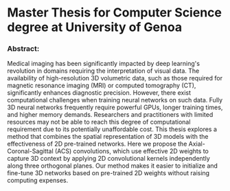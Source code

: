 # Master Thesis for Computer Science degree at University of Genoa

### Abstract:

Medical imaging has been significantly impacted by deep learning's revolution in domains requiring the interpretation of visual data. The availability of high-resolution 3D volumetric data, such as those required for magnetic resonance imaging (MRI) or computed tomography (CT), significantly enhances diagnostic precision. However, there exist computational challenges when training neural networks on such data. Fully 3D neural networks frequently require powerful GPUs, longer training times, and higher memory demands. Researchers and practitioners with limited resources may not be able to reach this degree of computational requirement due to its potentially unaffordable cost. This thesis explores a method that combines the spatial representation of 3D models with the effectiveness of 2D pre-trained networks. Here we propose the Axial-Coronal-Sagittal (ACS) convolutions, which use effective 2D weights to capture 3D context by applying 2D convolutional kernels independently along three orthogonal planes. Our method makes it easier to initialize and fine-tune 3D networks based on pre-trained 2D weights without raising computing expenses.
